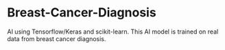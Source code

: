 # Breast-Cancer-Diagnosis
AI using Tensorflow/Keras and scikit-learn. This AI model is trained on real data from breast cancer diagnosis.
